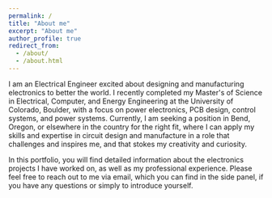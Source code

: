 ```yaml
---
permalink: /
title: "About me"
excerpt: "About me"
author_profile: true
redirect_from: 
  - /about/
  - /about.html
---
```


I am an Electrical Engineer excited about designing and manufacturing electronics to better the world. I recently completed my Master's of Science in Electrical, Computer, and Energy Engineering at the University of Colorado, Boulder, with a focus on power electronics, PCB design, control systems, and power systems. Currently, I am seeking a position in Bend, Oregon, or elsewhere in the country for the right fit, where I can apply my skills and expertise in circuit design and manufacture in a role that challenges and inspires me, and that stokes my creativity and curiosity.

In this portfolio, you will find detailed information about the electronics projects I have worked on, as well as my professional experience. Please feel free to reach out to me via email, which you can find in the side panel, if you have any questions or simply to introduce yourself.
